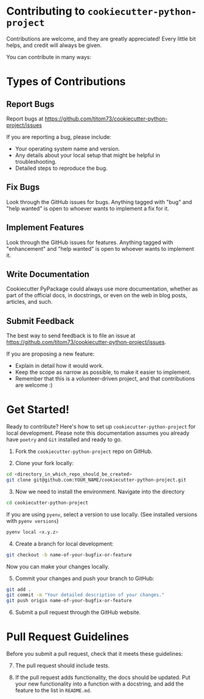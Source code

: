 # Contributing to `cookiecutter-python-project`

Contributions are welcome, and they are greatly appreciated!
Every little bit helps, and credit will always be given.

You can contribute in many ways:

# Types of Contributions

## Report Bugs

Report bugs at https://github.com/titom73/cookiecutter-python-project/issues

If you are reporting a bug, please include:

- Your operating system name and version.
- Any details about your local setup that might be helpful in troubleshooting.
- Detailed steps to reproduce the bug.

## Fix Bugs

Look through the GitHub issues for bugs.
Anything tagged with "bug" and "help wanted" is open to whoever wants to implement a fix for it.

## Implement Features

Look through the GitHub issues for features.
Anything tagged with "enhancement" and "help wanted" is open to whoever wants to implement it.

## Write Documentation

Cookiecutter PyPackage could always use more documentation, whether as part of the official docs, in docstrings, or even on the web in blog posts, articles, and such.

## Submit Feedback

The best way to send feedback is to file an issue at https://github.com/titom73/cookiecutter-python-project/issues.

If you are proposing a new feature:

- Explain in detail how it would work.
- Keep the scope as narrow as possible, to make it easier to implement.
- Remember that this is a volunteer-driven project, and that contributions
  are welcome :)

# Get Started!

Ready to contribute? Here's how to set up `cookiecutter-python-project` for local development.
Please note this documentation assumes you already have `poetry` and `Git` installed and ready to go.

1. Fork the `cookiecutter-python-project` repo on GitHub.

2. Clone your fork locally:

```bash
cd <directory_in_which_repo_should_be_created>
git clone git@github.com:YOUR_NAME/cookiecutter-python-project.git
```

3. Now we need to install the environment. Navigate into the directory

```bash
cd cookiecutter-python-project
```

If you are using `pyenv`, select a version to use locally. (See installed versions with `pyenv versions`)

```bash
pyenv local <x.y.z>
```

4. Create a branch for local development:

```bash
git checkout -b name-of-your-bugfix-or-feature
```

Now you can make your changes locally.

5.  Commit your changes and push your branch to GitHub:

```bash
git add .
git commit -m "Your detailed description of your changes."
git push origin name-of-your-bugfix-or-feature
```

6. Submit a pull request through the GitHub website.

# Pull Request Guidelines

Before you submit a pull request, check that it meets these guidelines:

7. The pull request should include tests.

8. If the pull request adds functionality, the docs should be updated.
   Put your new functionality into a function with a docstring, and add the feature to the list in `README.md`.
